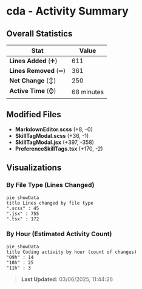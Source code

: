 # cda - Activity Summary 

## Overall Statistics

| Stat                   | Value                                                             |
| ---------------------- | ----------------------------------------------------------------- |
| **Lines Added** (➕)   | 611                                          |
| **Lines Removed** (➖) | 361                                        |
| **Net Change** (↕)    | 250                |
| **Active Time** (⌚)   | 68 minutes |


## Modified Files
- **MarkdownEditor.scss** (+8, -0)
- **SkillTagModal.scss** (+36, -1)
- **SkillTagModal.jsx** (+397, -358)
- **PreferenceSkillTags.tsx** (+170, -2)

## Visualizations

### By File Type (Lines Changed)

```mermaid
pie showData
title Lines changed by file type
".scss" : 45
".jsx" : 755
".tsx" : 172
```

### By Hour (Estimated Activity Count)

```mermaid
pie showData
title Coding activity by hour (count of changes)
"09h" : 14
"10h" : 25
"11h" : 3
```


> **Last Updated:** 03/06/2025, 11:44:26